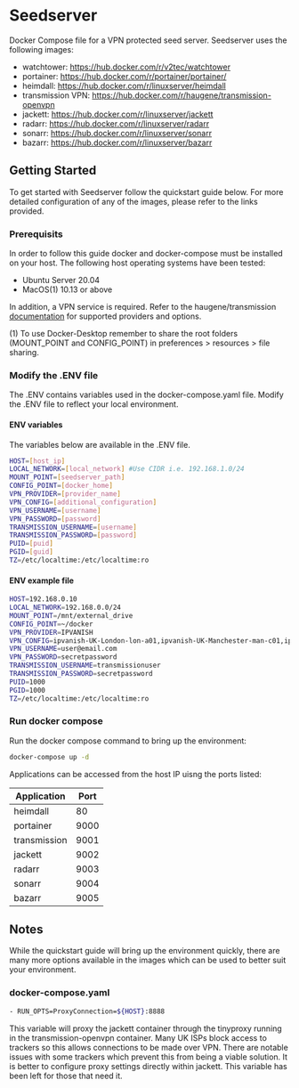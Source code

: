 # Seedserver
Docker Compose file for a VPN protected seed server. Seedserver uses the following images:

* watchtower: https://hub.docker.com/r/v2tec/watchtower
* portainer:  https://hub.docker.com/r/portainer/portainer/
* heimdall: https://hub.docker.com/r/linuxserver/heimdall
* transmission VPN: https://hub.docker.com/r/haugene/transmission-openvpn
* jackett: https://hub.docker.com/r/linuxserver/jackett
* radarr: https://hub.docker.com/r/linuxserver/radarr
* sonarr: https://hub.docker.com/r/linuxserver/sonarr
* bazarr: https://hub.docker.com/r/linuxserver/bazarr

## Getting Started
To get started with Seedserver follow the quickstart guide below. For more detailed configuration of any of the images, please refer to the links provided.

### Prerequisits
In order to follow this guide docker and docker-compose must be installed on your host. The following host operating systems have been tested:

* Ubuntu Server 20.04
* MacOS(1) 10.13 or above

In addition, a VPN service is required. Refer to the haugene/transmission [documentation](https://haugene.github.io/docker-transmission-openvpn/) for supported providers and options. 

(1) To use Docker-Desktop remember to share the root folders (MOUNT_POINT and CONFIG_POINT) in preferences > resources > file sharing. 

### Modify the .ENV file
The .ENV contains variables used in the docker-compose.yaml file. Modify the .ENV file to reflect your local environment.

#### ENV variables
The variables below are available in the .ENV file. 
```bash
HOST=[host_ip]
LOCAL_NETWORK=[local_network] #Use CIDR i.e. 192.168.1.0/24
MOUNT_POINT=[seedserver_path]
CONFIG_POINT=[docker_home]
VPN_PROVIDER=[provider_name]
VPN_CONFIG=[additional_configuration]
VPN_USERNAME=[username]
VPN_PASSWORD=[password]
TRANSMISSION_USERNAME=[username]
TRANSMISSION_PASSWORD=[password]
PUID=[puid]
PGID=[guid]
TZ=/etc/localtime:/etc/localtime:ro
```

#### ENV example file
```bash
HOST=192.168.0.10
LOCAL_NETWORK=192.168.0.0/24
MOUNT_POINT=/mnt/external_drive
CONFIG_POINT=~/docker
VPN_PROVIDER=IPVANISH
VPN_CONFIG=ipvanish-UK-London-lon-a01,ipvanish-UK-Manchester-man-c01,ipvanish-UK-London-lon-a02,ipvanish-UK-Manchester-man-c02
VPN_USERNAME=user@email.com
VPN_PASSWORD=secretpassword
TRANSMISSION_USERNAME=transmissionuser
TRANSMISSION_PASSWORD=secretpassword
PUID=1000
PGID=1000
TZ=/etc/localtime:/etc/localtime:ro
```

### Run docker compose
Run the docker compose command to bring up the environment:

```bash
docker-compose up -d
```

Applications can be accessed from the host IP uisng the ports listed:

| Application  | Port |
|--------------|------|
| heimdall     | 80   |
| portainer    | 9000 |
| transmission | 9001 |
| jackett      | 9002 |
| radarr       | 9003 |
| sonarr       | 9004 |
| bazarr       | 9005 |

## Notes
While the quickstart guide will bring up the environment quickly, there are many more options available in the images which can be used to better suit your environment.

### docker-compose.yaml
```bash
- RUN_OPTS=ProxyConnection=${HOST}:8888
```
This variable will proxy the jackett container through the tinyproxy running in the transmission-openvpn container. Many UK ISPs block access to trackers so this allows connections to be made over VPN. There are notable issues with some trackers which prevent this from being a viable solution. It is better to configure proxy settings directly within jackett. This variable has been left for those that need it. 

